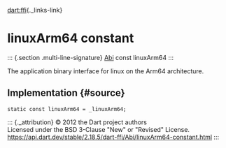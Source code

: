 [dart:ffi](../../dart-ffi/dart-ffi-library){._links-link}

linuxArm64 constant
===================

::: {.section .multi-line-signature}
[Abi](../abi-class) const linuxArm64
:::

The application binary interface for linux on the Arm64 architecture.

Implementation {#source}
--------------

``` {.language-dart data-language="dart"}
static const linuxArm64 = _linuxArm64;
```

::: {._attribution}
© 2012 the Dart project authors\
Licensed under the BSD 3-Clause \"New\" or \"Revised\" License.\
<https://api.dart.dev/stable/2.18.5/dart-ffi/Abi/linuxArm64-constant.html>
:::
